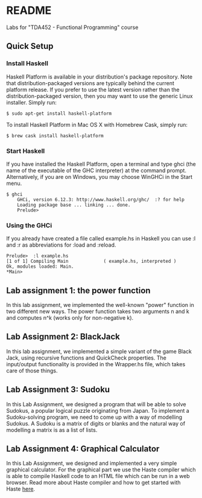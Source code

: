 # README #

Labs for "TDA452 - Functional Programming" course

## Quick Setup ##

### Install Haskell ###
Haskell Platform is available in your distribution's package repository. Note that distribution-packaged versions are typically behind the current platform release. If you prefer to use the latest version rather than the distribution-packaged version, then you may want to use the generic Linux installer. Simply run:
```
$ sudo apt-get install haskell-platform
```

To install Haskell Platform in Mac OS X with Homebrew Cask, simply run:
```
$ brew cask install haskell-platform
```

### Start Haskell ###
If you have installed the Haskell Platform, open a terminal and type ghci (the name of the executable of the GHC interpreter) at the command prompt. Alternatively, if you are on Windows, you may choose WinGHCi in the Start menu.
```
$ ghci
    GHCi, version 6.12.3: http://www.haskell.org/ghc/  :? for help
    Loading package base ... linking ... done.
    Prelude>
```

### Using the GHCi ###
If you already have created a file called example.hs in Haskell you can use :l and :r as abbreviations for :load and :reload.
```
Prelude>  :l example.hs
[1 of 1] Compiling Main             ( example.hs, interpreted )
Ok, modules loaded: Main.
*Main>
```

## Lab assignment 1: the power function ##

In this lab assignment, we implemented the well-known "power" function in two different new ways. The power function takes two arguments n and k and computes n^k (works only for non-negative k).


## Lab Assignment 2: BlackJack ##

In this lab assignment, we implemented a simple variant of the game Black Jack, using recursive functions and QuickCheck properties. The input/output functionality is provided in the Wrapper.hs file, which takes care of those things.


## Lab Assignment 3: Sudoku ##

In this Lab Assignment, we designed a program that will be able to solve Sudokus, a popular logical puzzle originating from Japan. To implement a Sudoku-solving program, we need to come up with a way of modelling Sudokus. A Sudoku is a matrix of digits or blanks and the natural way of modelling a matrix is as a list of lists.

## Lab Assignment 4: Graphical Calculator ##

In this Lab Assignment, we designed and implemented a very simple graphical calculator. For the graphical part we use the Haste compiler which is able to compile Haskell code to an HTML file which can be run in a web browser. Read more about Haste compiler and how to get started with Haste [here](https://haste-lang.org/).


